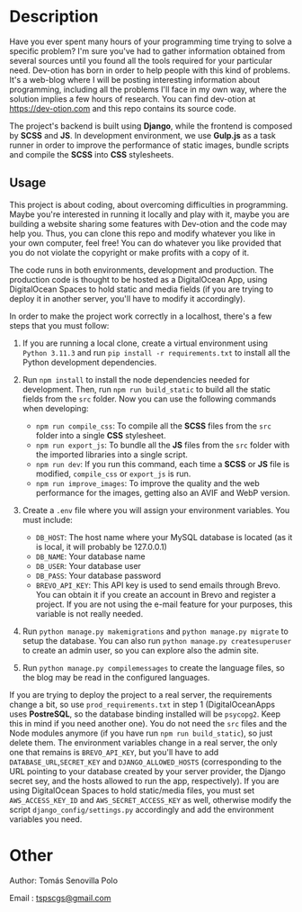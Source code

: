 # Description

Have you ever spent many hours of your programming time trying to solve a specific problem? I'm sure you've had to gather information obtained from several sources until you found all the tools required for your particular need. Dev-otion has born in order to help people with this kind of problems. It's a web-blog where I will be posting interesting information about programming, including all the problems I'll face in my own way, where the solution implies a few hours of research. You can find dev-otion at https://dev-otion.com and this repo contains its source code.

The project's backend is built using **Django**, while the frontend is composed by **SCSS** and **JS**. In development environment, we use **Gulp.js** as a task runner in order to improve the performance of static images, bundle scripts and compile the **SCSS** into **CSS** stylesheets.

## Usage

This project is about coding, about overcoming difficulties in programming. Maybe you're interested in running it locally and play with it, maybe you are building a website sharing some features with Dev-otion and the code may help you. Thus, you can clone this repo and modify whatever you like in your own computer, feel free! You can do whatever you like provided that you do not violate the copyright or make profits with a copy of it.

The code runs in both environments, development and production. The production code is thought to be hosted as a DigitalOcean App, using DigitalOcean Spaces to hold static and media fields (if you are trying to deploy it in another server, you'll have to modify it accordingly). 

In order to make the project work correctly in a localhost, there's a few steps that you must follow:

1. If you are running a local clone, create a virtual environment using `Python 3.11.3` and run `pip install -r requirements.txt` to install all the Python development dependencies. 

2. Run `npm install` to install the node dependencies needed for development. Then, run `npm run build_static` to build all the static fields from the `src` folder. Now you can use the following commands when developing:

    - `npm run compile_css`: To compile all the **SCSS** files from the `src` folder into a single **CSS** stylesheet.
    - `npm run export_js`: To bundle all the **JS** files from the `src` folder with the imported libraries into a single script.
    - `npm run dev`: If you run this command, each time a **SCSS** or **JS** file is modified, `compile_css` or `export_js` is run.
    - `npm run improve_images`: To improve the quality and the web performance for the images, getting also an AVIF and WebP version.

3. Create a `.env` file where you will assign your environment variables. You must include:

    - `DB_HOST`: The host name where your MySQL database is located (as it is local, it will probably be 127.0.0.1)
    - `DB_NAME`: Your database name
    - `DB_USER`: Your database user
    - `DB_PASS`: Your database password
    - `BREVO_API_KEY`: This API key is used to send emails through Brevo. You can obtain it if you create an account in Brevo and register a project. If you are not using the e-mail feature for your purposes, this variable is not really needed.

4. Run `python manage.py makemigrations` and `python manage.py migrate` to setup the database. You can also run `python manage.py createsuperuser` to create an admin user, so you can explore also the admin site.

5. Run `python manage.py compilemessages` to create the language files, so the blog may be read in the configured languages.

If you are trying to deploy the project to a real server, the requirements change a bit, so use `prod_requirements.txt` in step 1 (DigitalOceanApps uses **PostreSQL**, so the database binding installed will be `psycopg2`. Keep this in mind if you need another one). You do not need the `src` files and the Node modules anymore (if you have run `npm run build_static`), so just delete them. The environment variables change in a real server, the only one that remains is `BREVO_API_KEY`, but you'll have to add `DATABASE_URL`,`SECRET_KEY` and `DJANGO_ALLOWED_HOSTS` (corresponding to the URL pointing to your database created by your server provider, the Django secret sey, and the hosts allowed to run the app, respectively). If you are using DigitalOcean Spaces to hold static/media files, you must set `AWS_ACCESS_KEY_ID` and `AWS_SECRET_ACCESS_KEY` as well, otherwise modify the script `django_config/settings.py` accordingly and add the environment variables you need.

Other
=====

Author: Tomás Senovilla Polo

Email : tspscgs@gmail.com
